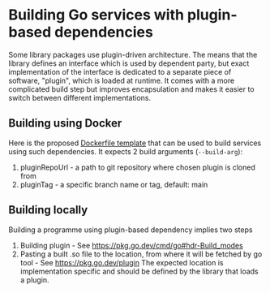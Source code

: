 # Building Go services with plugin-based dependencies

Some library packages use plugin-driven architecture. The means that the library defines an interface which is used by 
dependent party, but exact implementation of the interface is dedicated to a separate piece of software, "plugin", which 
is loaded at runtime. It comes with a more complicated build step but improves encapsulation and makes it easier to 
switch between different implementations.

## Building using Docker

Here is the proposed [Dockerfile template](Dockerfile) that can be used to build services using such dependencies.
It expects 2 build arguments (```--build-arg```):
1. pluginRepoUrl - a path to git repository where chosen plugin is cloned from
2. pluginTag - a specific branch name or tag, default: main

## Building locally

Building a programme using plugin-based dependency implies two steps

1. Building plugin - See https://pkg.go.dev/cmd/go#hdr-Build_modes
2. Pasting a built .so file to the location, from  where it will be fetched by go tool - See https://pkg.go.dev/plugin
The expected location is implementation specific and should be defined by the library that loads a plugin.
